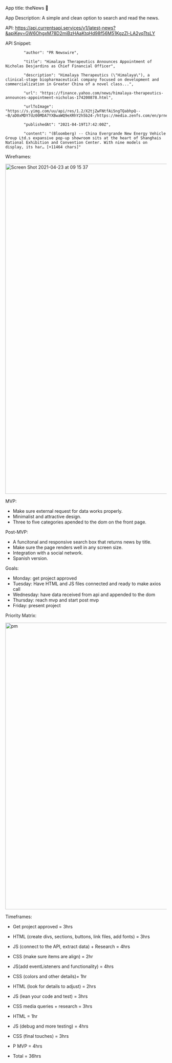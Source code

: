 App title: theNews 📰

App Description: A simple and clean option to search and read the news.

API: https://api.currentsapi.services/v1/latest-news?&apiKey=GW6OhgxM78D2miBzHAaKtqHd98f56M51KgzZl-LA2yqTtsLY

API Snippet:

            "author": "PR Newswire",
            
            "title": "Himalaya Therapeutics Announces Appointment of Nicholas Desjardins as Chief Financial Officer",
            
            "description": "Himalaya Therapeutics (\"Himalaya\"), a clinical-stage biopharmaceutical company focused on development and commercialization in Greater China of a novel class...",
            
            "url": "https://finance.yahoo.com/news/himalaya-therapeutics-announces-appointment-nicholas-174200878.html",
            
            "urlToImage": "https://s.yimg.com/uu/api/res/1.2/X2tjZwFNtfAi5ngTQabhpQ--~B/aD0xMDY7dz00MDA7YXBwaWQ9eXRhY2h5b24-/https://media.zenfs.com/en/prnewswire.com/30098e39c974b30f1d559aa3e30438ae",
            
            "publishedAt": "2021-04-19T17:42:00Z",
            
            "content": "(Bloomberg) -- China Evergrande New Energy Vehicle Group Ltd.s expansive pop-up showroom sits at the heart of Shanghais National Exhibition and Convention Center. With nine models on display, its har… [+11464 chars]"
    
Wireframes:

<img width="1028" alt="Screen Shot 2021-04-23 at 09 15 37" src="https://user-images.githubusercontent.com/82680108/115876657-99b4db80-a414-11eb-90ee-d3ae8f80b2cc.png">


MVP: 

* Make sure external request for data works properly.
* Minimalist and attractive design.
* Three to five categories apended to the dom on  the front page.

Post-MVP:

* A funcitonal and responsive search box that returns news by title.
* Make sure the page renders well in any screen size.
* Integration with a social network.
* Spanish version.

Goals:

* Monday: get project approved
* Tuesday: Have HTML and JS files connected and ready to make axios call 
* Wednesday: have data received from api and appended to the dom 
* Thursday: reach mvp and start post mvp
* Friday: present project

Priority Matrix:

<img width="893" alt="pm" src="https://user-images.githubusercontent.com/82680108/115261718-dd040700-a101-11eb-89ac-6a82a0140f6e.png">

Timeframes: 

* Get project approved = 3hrs
* HTML (create divs, sections, buttons, link files, add fonts) = 3hrs
* JS (connect to the API, extract data) + Research = 4hrs
* CSS (make sure items are align) = 2hr
 
* JS(add eventListeners and functionality) = 4hrs
* CSS (colors and other details)= 1hr

* HTML (look for details to adjust) = 2hrs
* JS (lean your code and test) = 3hrs 
* CSS media queries + research = 3hrs

* HTML = 1hr
* JS (debug and more testing) = 4hrs 
* CSS (final touches) = 3hrs
* P MVP = 4hrs

* Total = 36hrs
